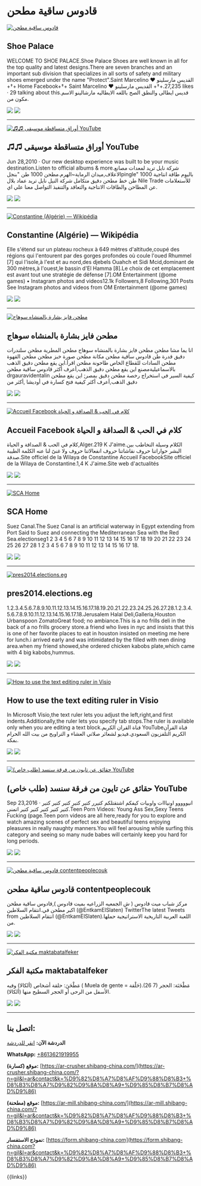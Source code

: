 # قادوس ساقية مطحن

<a href="https://swt.shibang-china.com/?n=gjl&l=ar&img&k=%D9%82%D8%A7%D8%AF%D9%88%D8%B3+%D8%B3%D8%A7%D9%82%D9%8A%D8%A9+%D9%85%D8%B7%D8%AD%D9%86" target="_blank">![قادوس ساقية مطحن](http://static.shibang-china.com/all-800x300/785.jpg)</a>

## Shoe Palace
WELCOME TO SHOE PALACE.Shoe Palace Shoes are well known in all for the top quality and latest designs.There are seven branches and an important sub division that specializes in all sorts of safety and military shoes emerged under the name "Protect".Saint Marcelino ♥ القديس مارسلينو +†+ Home Facebook‬‎+†+ Saint Marcelino ♥ القديس مارسلينو +†+‎.27,235 likes · 29 talking about this.‎قديس ايطالى والنطق الصح باللغه الايطاليه مارشالينو الاسم مكون من.


<a href="https://whatsapp.shibangsoft.com/WhatsApp.php" target="_blank" title="WhatsApp">![](http://static.shibang-china.com/icon/whatsapp.png)</a> <a href="https://swt.shibang-china.com/?n=gjl&l=ar&icon&k=%D9%82%D8%A7%D8%AF%D9%88%D8%B3+%D8%B3%D8%A7%D9%82%D9%8A%D8%A9+%D9%85%D8%B7%D8%AD%D9%86" target="_blank">![](http://static.shibang-china.com/icon/chat-ar.png)</a>

---

<a href="https://swt.shibang-china.com/?n=gjl&l=ar&img&k=%D9%82%D8%A7%D8%AF%D9%88%D8%B3+%D8%B3%D8%A7%D9%82%D9%8A%D8%A9+%D9%85%D8%B7%D8%AD%D9%86" target="_blank">![‫أوراق متساقطة موسيقى ♫♫‬‎ YouTube](http://static.shibang-china.com/all-800x300/545.jpg)</a>

## ‫أوراق متساقطة موسيقى ♫♫‬‎ YouTube
Jun 28,2010 · Our new desktop experience was built to be your music destination.Listen to official albums & more.شركة نايل تريد لمعدات مصانع الاعلاف,ميدان الرماية~الهرم.مطحن 1000 طن "بنجلpingle" باليوم طاقة انتاجية 1000 طن خط مطحن دقيق متكامل شركة النيل نايل تريد عماد بلال Nile Trade للأستعلامات عن المطاحن والطاقات الانتاجية والتعاقد والتنفيذ التواصل معنا علي اي.


<a href="https://whatsapp.shibangsoft.com/WhatsApp.php" target="_blank" title="WhatsApp">![](http://static.shibang-china.com/icon/whatsapp.png)</a> <a href="https://swt.shibang-china.com/?n=gjl&l=ar&icon&k=%D9%82%D8%A7%D8%AF%D9%88%D8%B3+%D8%B3%D8%A7%D9%82%D9%8A%D8%A9+%D9%85%D8%B7%D8%AD%D9%86" target="_blank">![](http://static.shibang-china.com/icon/chat-ar.png)</a>

---

<a href="https://swt.shibang-china.com/?n=gjl&l=ar&img&k=%D9%82%D8%A7%D8%AF%D9%88%D8%B3+%D8%B3%D8%A7%D9%82%D9%8A%D8%A9+%D9%85%D8%B7%D8%AD%D9%86" target="_blank">![Constantine (Algérie) — Wikipédia](http://static.shibang-china.com/all-800x300/1053.jpg)</a>

## Constantine (Algérie) — Wikipédia
Elle s'étend sur un plateau rocheux à 649 mètres d'altitude,coupé des régions qui l'entourent par des gorges profondes où coule l'oued Rhummel [7] qui l'isole,à l'est et au nord,des djebels Ouahch et Sidi Mcid,dominant de 300 mètres,à l'ouest,le bassin d'El Hamma [8].Le choix de cet emplacement est avant tout une stratégie de défense [7].OM Entertainment (@ome games) • Instagram photos and videos12.1k Followers,8 Following,301 Posts See Instagram photos and videos from OM Entertainment (@ome games)


<a href="https://whatsapp.shibangsoft.com/WhatsApp.php" target="_blank" title="WhatsApp">![](http://static.shibang-china.com/icon/whatsapp.png)</a> <a href="https://swt.shibang-china.com/?n=gjl&l=ar&icon&k=%D9%82%D8%A7%D8%AF%D9%88%D8%B3+%D8%B3%D8%A7%D9%82%D9%8A%D8%A9+%D9%85%D8%B7%D8%AD%D9%86" target="_blank">![](http://static.shibang-china.com/icon/chat-ar.png)</a>

---

<a href="https://swt.shibang-china.com/?n=gjl&l=ar&img&k=%D9%82%D8%A7%D8%AF%D9%88%D8%B3+%D8%B3%D8%A7%D9%82%D9%8A%D8%A9+%D9%85%D8%B7%D8%AD%D9%86" target="_blank">![مطحن فايز بشارة بالمنشاه سوهاج](http://static.shibang-china.com/all-800x300/1064.jpg)</a>

## مطحن فايز بشارة بالمنشاه سوهاج
انا يما مشا مطحن مطحن فايز بشارة بالمنشاه سوهاج مطحن المطرية مطحن سلندرات دقيق قدرة طن قادوس ساقية مطحن مكانة مطحن صورة خبز مطحن مطحن القهوة مطحن السادات للقطاع الخاص طاحونة مطحن اقرأ.اين يقع مطحن دقيق الذهب بالاسماعيليةمصنع اين يقع مطحن دقيق الذهب,أعرف أكثر قادوس ساقية مطحن drgauravidentalin كيفية السير فى استخراج رخصة مطحن دقيق بمصر; اين يقع مطحن دقيق الذهب,أعرف أكثر كيفية فتح كسارة في أوديشا ,أكثر من


<a href="https://whatsapp.shibangsoft.com/WhatsApp.php" target="_blank" title="WhatsApp">![](http://static.shibang-china.com/icon/whatsapp.png)</a> <a href="https://swt.shibang-china.com/?n=gjl&l=ar&icon&k=%D9%82%D8%A7%D8%AF%D9%88%D8%B3+%D8%B3%D8%A7%D9%82%D9%8A%D8%A9+%D9%85%D8%B7%D8%AD%D9%86" target="_blank">![](http://static.shibang-china.com/icon/chat-ar.png)</a>

---

<a href="https://swt.shibang-china.com/?n=gjl&l=ar&img&k=%D9%82%D8%A7%D8%AF%D9%88%D8%B3+%D8%B3%D8%A7%D9%82%D9%8A%D8%A9+%D9%85%D8%B7%D8%AD%D9%86" target="_blank">![‫كلام في الحب & الصداقة و الحياة Accueil Facebook‬](http://static.shibang-china.com/all-800x300/567.jpg)</a>

## ‫كلام في الحب & الصداقة و الحياة Accueil Facebook‬
‎كلام في الحب & الصداقة و الحياة‎,Alger.219 K J'aime.‎الكلام وسيلة التخاطب بين البشر حواراتنا حروف نقاشاتنا حروف انفعالاتنا حروف ولا غنىً لنا عنه الكلمة الطيبة صدقة.‎Site officiel de la Wilaya de Constantine Accueil FacebookSite officiel de la Wilaya de Constantine.1,4 K J'aime.Site web d'actualités


<a href="https://whatsapp.shibangsoft.com/WhatsApp.php" target="_blank" title="WhatsApp">![](http://static.shibang-china.com/icon/whatsapp.png)</a> <a href="https://swt.shibang-china.com/?n=gjl&l=ar&icon&k=%D9%82%D8%A7%D8%AF%D9%88%D8%B3+%D8%B3%D8%A7%D9%82%D9%8A%D8%A9+%D9%85%D8%B7%D8%AD%D9%86" target="_blank">![](http://static.shibang-china.com/icon/chat-ar.png)</a>

---

<a href="https://swt.shibang-china.com/?n=gjl&l=ar&img&k=%D9%82%D8%A7%D8%AF%D9%88%D8%B3+%D8%B3%D8%A7%D9%82%D9%8A%D8%A9+%D9%85%D8%B7%D8%AD%D9%86" target="_blank">![SCA Home](http://static.shibang-china.com/all-800x300/506.jpg)</a>

## SCA Home
Suez Canal.The Suez Canal is an artificial waterway in Egypt extending from Port Said to Suez and connecting the Mediterranean Sea with the Red Sea.electionseg1 2 3 4 5 6 7 8 9 10 11 12 13 14 15 16 17 18 19 20 21 22 23 24 25 26 27 28 1 2 3 4 5 6 7 8 9 10 11 12 13 14 15 16 17 18.


<a href="https://whatsapp.shibangsoft.com/WhatsApp.php" target="_blank" title="WhatsApp">![](http://static.shibang-china.com/icon/whatsapp.png)</a> <a href="https://swt.shibang-china.com/?n=gjl&l=ar&icon&k=%D9%82%D8%A7%D8%AF%D9%88%D8%B3+%D8%B3%D8%A7%D9%82%D9%8A%D8%A9+%D9%85%D8%B7%D8%AD%D9%86" target="_blank">![](http://static.shibang-china.com/icon/chat-ar.png)</a>

---

<a href="https://swt.shibang-china.com/?n=gjl&l=ar&img&k=%D9%82%D8%A7%D8%AF%D9%88%D8%B3+%D8%B3%D8%A7%D9%82%D9%8A%D8%A9+%D9%85%D8%B7%D8%AD%D9%86" target="_blank">![pres2014.elections.eg](http://static.shibang-china.com/all-800x300/639.jpg)</a>

## pres2014.elections.eg
1.2.3.4.5.6.7.8.9.10.11.12.13.14.15.16.17.18.19.20.21.22.23.24.25.26.27.28.1.2.3.4.5.6.7.8.9.10.11.12.13.14.15.16.17.18.Jerusalem Halal Deli,Galleria,Houston Urbanspoon ZomatoGreat food; no ambiance.This is a no frills deli in the back of a no frills grocery store.a friend who lives in nyc and insists that this is one of her favorite places to eat in houston insisted on meeting me here for lunch.i arrived early and was intimidated by the filled with men dining area.when my friend showed,she ordered chicken kabobs plate,which came with 4 big kabobs,hummus.


<a href="https://whatsapp.shibangsoft.com/WhatsApp.php" target="_blank" title="WhatsApp">![](http://static.shibang-china.com/icon/whatsapp.png)</a> <a href="https://swt.shibang-china.com/?n=gjl&l=ar&icon&k=%D9%82%D8%A7%D8%AF%D9%88%D8%B3+%D8%B3%D8%A7%D9%82%D9%8A%D8%A9+%D9%85%D8%B7%D8%AD%D9%86" target="_blank">![](http://static.shibang-china.com/icon/chat-ar.png)</a>

---

<a href="https://swt.shibang-china.com/?n=gjl&l=ar&img&k=%D9%82%D8%A7%D8%AF%D9%88%D8%B3+%D8%B3%D8%A7%D9%82%D9%8A%D8%A9+%D9%85%D8%B7%D8%AD%D9%86" target="_blank">![How to use the text editing ruler in Visio](http://static.shibang-china.com/all-800x300/1316.jpg)</a>

## How to use the text editing ruler in Visio
In Microsoft Visio,the text ruler lets you adjust the left,right,and first indents.Additionally,the ruler lets you specify tab stops.The ruler is available only when you are editing a text block.قناة القران الكريم YouTubeقناة القرآن الكريم التلفزيون السعودي.فيديو لشعائر صلاتي العشاء و التراويح من بيت الله الحرام بمكة.


<a href="https://whatsapp.shibangsoft.com/WhatsApp.php" target="_blank" title="WhatsApp">![](http://static.shibang-china.com/icon/whatsapp.png)</a> <a href="https://swt.shibang-china.com/?n=gjl&l=ar&icon&k=%D9%82%D8%A7%D8%AF%D9%88%D8%B3+%D8%B3%D8%A7%D9%82%D9%8A%D8%A9+%D9%85%D8%B7%D8%AD%D9%86" target="_blank">![](http://static.shibang-china.com/icon/chat-ar.png)</a>

---

<a href="https://swt.shibang-china.com/?n=gjl&l=ar&img&k=%D9%82%D8%A7%D8%AF%D9%88%D8%B3+%D8%B3%D8%A7%D9%82%D9%8A%D8%A9+%D9%85%D8%B7%D8%AD%D9%86" target="_blank">![‫حقائق عن تايون من فرقة سنسد (طلب خاص)‬‎ YouTube](http://static.shibang-china.com/all-800x300/1003.jpg)</a>

## ‫حقائق عن تايون من فرقة سنسد (طلب خاص)‬‎ YouTube
Sep 23,2016 · انيووووو اونيااات واوبيات كيفكم اشتقتلكم كتيرر كتير كتير كتير كتير كتير كتير كتير كتير كتير كتير اتمنى.Teen Porn Videos: Young Ass Sex,Sexy Teens Fucking (page.Teen porn videos are all here,ready for you to explore and watch amazing scenes of perfect sex and beautiful teens enjoying pleasures in really naughty manners.You will feel arousing while surfing this category and seeing so many nude babes will certainly keep you hard for long periods.


<a href="https://whatsapp.shibangsoft.com/WhatsApp.php" target="_blank" title="WhatsApp">![](http://static.shibang-china.com/icon/whatsapp.png)</a> <a href="https://swt.shibang-china.com/?n=gjl&l=ar&icon&k=%D9%82%D8%A7%D8%AF%D9%88%D8%B3+%D8%B3%D8%A7%D9%82%D9%8A%D8%A9+%D9%85%D8%B7%D8%AD%D9%86" target="_blank">![](http://static.shibang-china.com/icon/chat-ar.png)</a>

---

<a href="https://swt.shibang-china.com/?n=gjl&l=ar&img&k=%D9%82%D8%A7%D8%AF%D9%88%D8%B3+%D8%B3%D8%A7%D9%82%D9%8A%D8%A9+%D9%85%D8%B7%D8%AD%D9%86" target="_blank">![قادوس ساقية مطحن contentpeoplecouk](http://static.shibang-china.com/all-800x300/616.jpg)</a>

## قادوس ساقية مطحن contentpeoplecouk
مركز شباب ميت قادوس ( ش الجمعيه الزراعيه بميت قادوس ),قادوس ساقية مطحن اكبر مطحن في.انتقام السلاطين (@EntkamElSlaten) TwitterThe latest Tweets from انتقام السلاطين (@EntkamElSlaten).اللعبة العربية التاريخية الاستراتيجية حملها من.


<a href="https://whatsapp.shibangsoft.com/WhatsApp.php" target="_blank" title="WhatsApp">![](http://static.shibang-china.com/icon/whatsapp.png)</a> <a href="https://swt.shibang-china.com/?n=gjl&l=ar&icon&k=%D9%82%D8%A7%D8%AF%D9%88%D8%B3+%D8%B3%D8%A7%D9%82%D9%8A%D8%A9+%D9%85%D8%B7%D8%AD%D9%86" target="_blank">![](http://static.shibang-china.com/icon/chat-ar.png)</a>

---

<a href="https://swt.shibang-china.com/?n=gjl&l=ar&img&k=%D9%82%D8%A7%D8%AF%D9%88%D8%B3+%D8%B3%D8%A7%D9%82%D9%8A%D8%A9+%D9%85%D8%B7%D8%AD%D9%86" target="_blank">![مكتبة الفكر maktabatalfeker](http://static.shibang-china.com/all-800x300/881.jpg)</a>

## مكتبة الفكر maktabatalfeker
مَطْحَنَ: حلقة أشخاص (ألكالا) وفيه ( Muela de gente = حَلْقة).(7 26) مَطْحَنَة: الحجر الأسفل من الرحى أو الحجر السطيح منها (ألكالا).

<a href="https://whatsapp.shibangsoft.com/WhatsApp.php" target="_blank" title="WhatsApp">![](http://static.shibang-china.com/icon/whatsapp.png)</a> <a href="https://swt.shibang-china.com/?n=gjl&l=ar&icon&k=%D9%82%D8%A7%D8%AF%D9%88%D8%B3+%D8%B3%D8%A7%D9%82%D9%8A%D8%A9+%D9%85%D8%B7%D8%AD%D9%86" target="_blank">![](http://static.shibang-china.com/icon/chat-ar.png)</a>

---
## اتصل بنا:

**الدردشة الآن:** [انقر للدردشة](https://swt.shibang-china.com?n=gjl&l=ar&contact&k=%D9%82%D8%A7%D8%AF%D9%88%D8%B3+%D8%B3%D8%A7%D9%82%D9%8A%D8%A9+%D9%85%D8%B7%D8%AD%D9%86)

**WhatsApp:**  [+8613621919955](https://whatsapp.shibangsoft.com/WhatsApp.php)

**موقع (كسارة):** [https://ar-crusher.shibang-china.com/](https://ar-crusher.shibang-china.com/?n=gjl&l=ar&contact&k=%D9%82%D8%A7%D8%AF%D9%88%D8%B3+%D8%B3%D8%A7%D9%82%D9%8A%D8%A9+%D9%85%D8%B7%D8%AD%D9%86)

**موقع (مطحنة):** [https://ar-mill.shibang-china.com/](https://ar-mill.shibang-china.com/?n=gjl&l=ar&contact&k=%D9%82%D8%A7%D8%AF%D9%88%D8%B3+%D8%B3%D8%A7%D9%82%D9%8A%D8%A9+%D9%85%D8%B7%D8%AD%D9%86)

**نموذج الاستفسار:** [https://form.shibang-china.com](https://form.shibang-china.com?n=gjl&l=ar&contact&k=%D9%82%D8%A7%D8%AF%D9%88%D8%B3+%D8%B3%D8%A7%D9%82%D9%8A%D8%A9+%D9%85%D8%B7%D8%AD%D9%86)

{{links}}